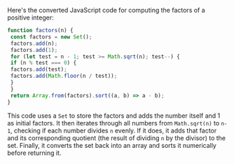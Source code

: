 Here's the converted JavaScript code for computing the factors of a positive integer:
```javascript
function factors(n) {
 const factors = new Set();
 factors.add(n);
 factors.add(1);
 for (let test = n - 1; test >= Math.sqrt(n); test--) {
 if (n % test === 0) {
 factors.add(test);
 factors.add(Math.floor(n / test));
 }
 }
 return Array.from(factors).sort((a, b) => a - b);
}
```
This code uses a `Set` to store the factors and adds the number itself and 1 as initial factors. It then iterates through all numbers from `Math.sqrt(n)` to `n-1`, checking if each number divides `n` evenly. If it does, it adds that factor and its corresponding quotient (the result of dividing `n` by the divisor) to the set. Finally, it converts the set back into an array and sorts it numerically before returning it.

